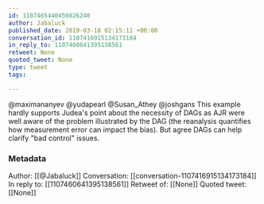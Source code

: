 ```yaml
---
id: 1107465440450826240
author: Jabaluck
published_date: 2019-03-18 02:15:11 +00:00
conversation_id: 1107416915134173184
in_reply_to: 1107460641395138561
retweet: None
quoted_tweet: None
type: tweet
tags:

---
```


@maximananyev @yudapearl @Susan_Athey @joshgans This example hardly supports Judea's point about the necessity of DAGs as AJR were well aware of the problem illustrated by the DAG (the reanalysis quantifies how measurement error can impact the bias). But agree DAGs can help clarify "bad control" issues.

### Metadata

Author: [[@Jabaluck]]
Conversation: [[conversation-1107416915134173184]]
In reply to: [[1107460641395138561]]
Retweet of: [[None]]
Quoted tweet: [[None]]
